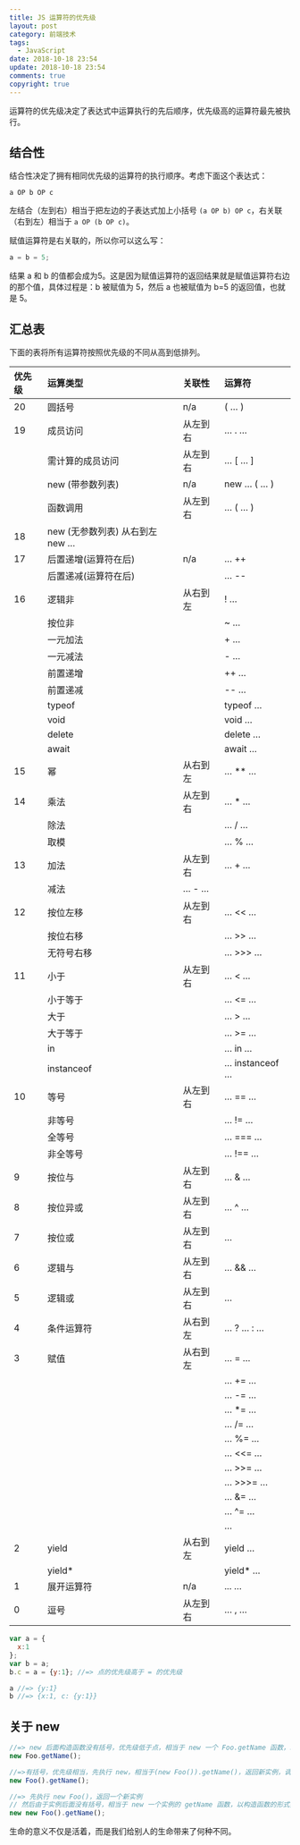 ```yaml
---
title: JS 运算符的优先级
layout: post
category: 前端技术
tags:
  - JavaScript
date: 2018-10-18 23:54
update: 2018-10-18 23:54
comments: true
copyright: true
---
```


运算符的优先级决定了表达式中运算执行的先后顺序，优先级高的运算符最先被执行。

## 结合性

结合性决定了拥有相同优先级的运算符的执行顺序。考虑下面这个表达式：

```
a OP b OP c
```

<!-- more -->


左结合（左到右）相当于把左边的子表达式加上小括号 `(a OP b) OP c`，右关联（右到左）相当于 `a OP (b OP c)`。

赋值运算符是右关联的，所以你可以这么写：

```javascript
a = b = 5;
```

结果 a 和 b 的值都会成为5。这是因为赋值运算符的返回结果就是赋值运算符右边的那个值，具体过程是：b 被赋值为 5，然后 a 也被赋值为 b=5 的返回值，也就是 5。

## 汇总表

下面的表将所有运算符按照优先级的不同从高到低排列。

| 优先级 | 运算类型 | 关联性 | 运算符 |
| :--- | :--- | :--- | :--- |
| 20 | 圆括号 | n/a | ( … ) |
| 19 | 成员访问 | 从左到右 | … . … |
|  | 需计算的成员访问 | 从左到右 | … [ … ] |
|  | new (带参数列表) | n/a | new … ( … ) |
|  | 函数调用 | 从左到右 | … ( … ) |
| 18 | new (无参数列表)	从右到左	new … |  |  |
| 17 | 后置递增(运算符在后) | n/a | … ++ |
|  | 后置递减(运算符在后) |  | … -- |
| 16 | 逻辑非 | 从右到左 | ! … |
|  | 按位非 |  | ~ … |
|  | 一元加法 |  | + … |
|  | 一元减法 |  | - … |
|  | 前置递增 |  | ++ … |
|  | 前置递减 |  | -- … |
|  | typeof |  | typeof … |
|  | void |  | void … |
|  | delete |  | delete … |
|  | await |  | await … |
| 15 | 幂 | 从右到左 | … \*\* … |
| 14 | 乘法 | 从左到右 | … \* … |
|  | 除法 |  | … / … |
|  | 取模 |  | … % … |
| 13 | 加法 | 从左到右 | … + … |
|  | 减法 | … - … |  |
| 12 | 按位左移 | 从左到右 | … << … |
|  | 按位右移 |  | … >> … |
|  | 无符号右移 |  | … >>> … |
| 11 | 小于 | 从左到右 | … < … |
|  | 小于等于 |  | … <= … |
|  | 大于 |  | … > … |
|  | 大于等于 |  | … >= … |
|  | in |  | … in … |
|  | instanceof |  | … instanceof … |
| 10 | 等号 | 从左到右 | … == … |
|  | 非等号 |  | … != … |
|  | 全等号 |  | … === … |
|  | 非全等号 |  | … !== … |
| 9 | 按位与 | 从左到右 | … & … |
| 8 | 按位异或 | 从左到右 | … ^ … |
| 7 | 按位或 | 从左到右 | … |
| 6 | 逻辑与 | 从左到右 | … && … |
| 5 | 逻辑或 | 从左到右 | … |
| 4 | 条件运算符 | 从右到左 | … ? … : … |
| 3 | 赋值 | 从右到左 | … = … |
|  |  |  | … += … |
|  |  |  | … -= … |
|  |  |  | … \*= … |
|  |  |  | … /= … |
|  |  |  | … %= … |
|  |  |  | … <<= … |
|  |  |  | … >>= … |
|  |  |  | … >>>= … |
|  |  |  | … &= … |
|  |  |  | … ^= … |
|  |  |  | … |
| 2 | yield | 从右到左 | yield … |
|  | yield\* |  | yield\* … |
| 1 | 展开运算符 | n/a | ... … |
| 0 | 逗号 | 从左到右 | … , … |


```javascript
var a = {
  x:1
};
var b = a;
b.c = a = {y:1}; //=> 点的优先级高于 = 的优先级

a //=> {y:1}
b //=> {x:1, c: {y:1}}
```

## 关于 new

```javascript
//=> new 后面构造函数没有括号，优先级低于点，相当于 new 一个 Foo.getName 函数，以构造函数的形式执行
new Foo.getName(); 

//=>有括号，优先级相当，先执行 new，相当于(new Foo()).getName()，返回新实例，调用原型上的 getName() 方法
new Foo().getName(); 

//=> 先执行 new Foo()，返回一个新实例
// 然后由于实例后面没有括号，相当于 new 一个实例的 getName 函数，以构造函数的形式执行
new new Foo().getName();
```

<common-Quote>生命的意义不仅是活着，而是我们给别人的生命带来了何种不同。</common-Quote>
